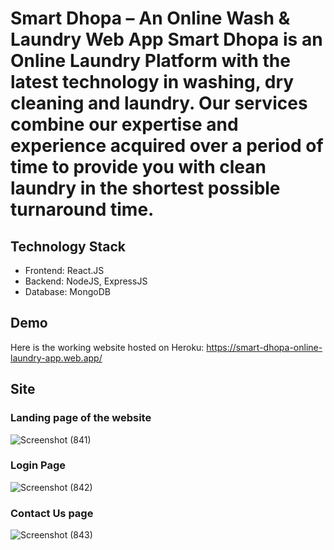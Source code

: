 
# Smart Dhopa – An Online Wash & Laundry Web App Smart Dhopa is an Online Laundry Platform with the latest technology in washing, dry cleaning and laundry. Our services combine our expertise and experience acquired over a period of time to provide you with clean laundry in the shortest possible turnaround time. 
## Technology Stack 
- Frontend: React.JS 
- Backend: NodeJS, ExpressJS 
- Database: MongoDB 
## Demo 
Here is the working website hosted on Heroku: https://smart-dhopa-online-laundry-app.web.app/ 
## Site 
### Landing page of the website 
![Screenshot (841)](https://user-images.githubusercontent.com/54789999/200900071-85b3899f-4814-4653-9e57-aff29ec94b77.png) 
### Login Page 
![Screenshot (842)](https://user-images.githubusercontent.com/54789999/200900169-622a76ab-2906-4640-81c7-002f0ab3b29b.png) 
### Contact Us page 
![Screenshot (843)](https://user-images.githubusercontent.com/54789999/200900215-60960e38-f39b-4b3c-8fca-6d66c49de5c4.png)
